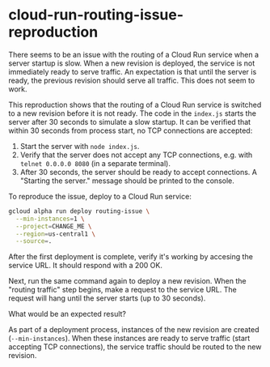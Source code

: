 # cloud-run-routing-issue-reproduction

There seems to be an issue with the routing of a Cloud Run service when a server
startup is slow. When a new revision is deployed, the service is not immediately
ready to serve traffic. An expectation is that until the server is ready, the
previous revision should serve all traffic. This does not seem to work.

This reproduction shows that the routing of a Cloud Run service is switched to
a new revision before it is not ready. The code in the `index.js` starts the
server after 30 seconds to simulate a slow startup. It can be verified that
within 30 seconds from process start, no TCP connections are accepted:

1. Start the server with `node index.js`.
2. Verify that the server does not accept any TCP connections, e.g. with
   `telnet 0.0.0.0 8080` (in a separate terminal).
3. After 30 seconds, the server should be ready to accept connections. 
   A "Starting the server." message should be printed to the console.

To reproduce the issue, deploy to a Cloud Run service:

```bash
gcloud alpha run deploy routing-issue \
  --min-instances=1 \
  --project=CHANGE_ME \
  --region=us-central1 \
  --source=.
```

After the first deployment is complete, verify it's working by accesing the
service URL. It should respond with a 200 OK.

Next, run the same command again to deploy a new revision. When the "routing
traffic" step begins, make a request to the service URL. The request will hang
until the server starts (up to 30 seconds).

What would be an expected result?

As part of a deployment process, instances of the new revision are created
(`--min-instances`). When these instances are ready to serve traffic (start 
accepting TCP connections), the service traffic should be routed to the new
revision.
